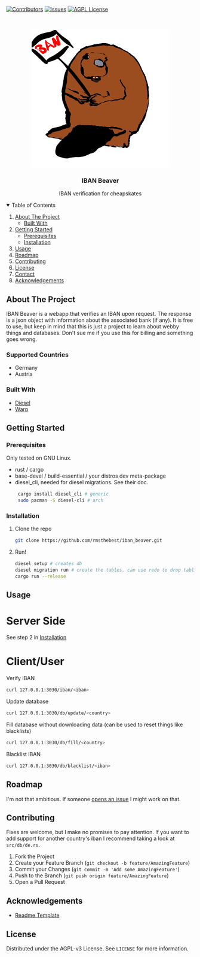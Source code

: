 <!--
*** Thanks for checking out the Best-README-Template. If you have a suggestion
*** that would make this better, please fork the repo and create a pull request
*** or simply open an issue with the tag "enhancement".
*** Thanks again! Now go create something AMAZING! :D
-->



<!-- PROJECT SHIELDS -->
<!--
*** I'm using markdown "reference style" links for readability.
*** Reference links are enclosed in brackets [ ] instead of parentheses ( ).
*** See the bottom of this document for the declaration of the reference variables
*** for contributors-url, forks-url, etc. This is an optional, concise syntax you may use.
*** https://www.markdownguide.org/basic-syntax/#reference-style-links
-->
[![Contributors][contributors-shield]][contributors-url]
[![Issues][issues-shield]][issues-url]
[![AGPL License][license-shield]][license-url]



<br />
<p align="center">
  <a href="https://github.com/rmsthebest/iban_beaver">
    <img src="images/ibanbeaver.jpg" alt="Logo" width="368" height="368">
  </a>

  <h3 align="center">IBAN Beaver</h3>

  <p align="center">
  IBAN verification for cheapskates
    <br />
<!-- PROJECT LOGO 
    <a href="https://github.com/othneildrew/Best-README-Template"><strong>Explore the docs »</strong></a>
    <br />
    <br />
    <a href="https://github.com/othneildrew/Best-README-Template">View Demo</a>
    ·
    <a href="https://github.com/othneildrew/Best-README-Template/issues">Report Bug</a>
    ·
    <a href="https://github.com/othneildrew/Best-README-Template/issues">Request Feature</a>
-->
  </p>
</p>



<!-- TABLE OF CONTENTS -->
<details open="open">
  <summary>Table of Contents</summary>
  <ol>
    <li>
      <a href="#about-the-project">About The Project</a>
      <ul>
        <li><a href="#built-with">Built With</a></li>
      </ul>
    </li>
    <li>
      <a href="#getting-started">Getting Started</a>
      <ul>
        <li><a href="#prerequisites">Prerequisites</a></li>
        <li><a href="#installation">Installation</a></li>
      </ul>
    </li>
    <li><a href="#usage">Usage</a></li>
    <li><a href="#roadmap">Roadmap</a></li>
    <li><a href="#contributing">Contributing</a></li>
    <li><a href="#license">License</a></li>
    <li><a href="#contact">Contact</a></li>
    <li><a href="#acknowledgements">Acknowledgements</a></li>
  </ol>
</details>



<!-- ABOUT THE PROJECT -->
## About The Project

IBAN Beaver is a webapp that verifies an IBAN upon request. The response is a json object with information about the associated bank (if any). It is free to use, but keep in mind that this is just a project to learn about webby things and databases. Don't sue me if you use this for billing and something goes wrong.

### Supported Countries
* Germany
* Austria

### Built With

* [Diesel](https://diesel.rs)
* [Warp](https://github.com/seanmonstar/warp)

<!-- GETTING STARTED -->
## Getting Started

### Prerequisites
Only tested on GNU Linux.

* rust / cargo
* base-devel / build-essential / your distros dev meta-package
* diesel_cli, needed for diesel migrations. See their doc.
  ```sh
   cargo install diesel_cli # generic
   sudo pacman -S diesel-cli # arch
  ```

### Installation

1. Clone the repo
   ```sh
   git clone https://github.com/rmsthebest/iban_beaver.git
   ```
2. Run!
   ```sh
   diesel setup # creates db
   diesel migration run # create the tables. can use redo to drop table first
   cargo run --release
   ```



<!-- USAGE EXAMPLES -->
## Usage

# Server Side
See step 2 in [Installation](#Installation)

# Client/User
Verify IBAN
```sh
curl 127.0.0.1:3030/iban/<iban>
```
Update database
```sh
curl 127.0.0.1:3030/db/update/<country>
```
Fill database without downloading data (can be used to reset things like blacklists)
```sh
curl 127.0.0.1:3030/db/fill/<country>
```
Blacklist IBAN
```sh
curl 127.0.0.1:3030/db/blacklist/<iban>
```

<!-- ROADMAP -->
## Roadmap

I'm not that ambitious.
If someone [opens an issue](https://github.com/rmsthebest/iban_beaver/issues) I might work on that.



<!-- CONTRIBUTING -->
## Contributing

Fixes are welcome, but I make no promises to pay attention.
If you want to add support for another country's iban I recommend taking a look at `src/db/de.rs`.

1. Fork the Project
2. Create your Feature Branch (`git checkout -b feature/AmazingFeature`)
3. Commit your Changes (`git commit -m 'Add some AmazingFeature'`)
4. Push to the Branch (`git push origin feature/AmazingFeature`)
5. Open a Pull Request


<!-- Acknowledgements -->
## Acknowledgements
* [Readme Template](https://github.com/othneildrew/Best-README-Template)

<!-- LICENSE -->
## License

Distributed under the AGPL-v3 License. See `LICENSE` for more information.


<!-- MARKDOWN LINKS & IMAGES -->
<!-- https://www.markdownguide.org/basic-syntax/#reference-style-links -->
[contributors-shield]: https://img.shields.io/github/contributors/rmsthebest/iban_beaver.svg
[contributors-url]: https://github.com/othneildrew/Best-README-Template/graphs/contributors
[issues-shield]: https://img.shields.io/github/issues/rmsthebest/iban_beaver.svg
[issues-url]: https://github.com/rmsthebest/iban_beaver/issues
[license-shield]: https://img.shields.io/github/license/rmsthebest/iban_beaver.svg
[license-url]: https://github.com/rmsthebest/iban_beaver/blob/master/LICENSE.txt
[product-screenshot]: images/screenshot.png
